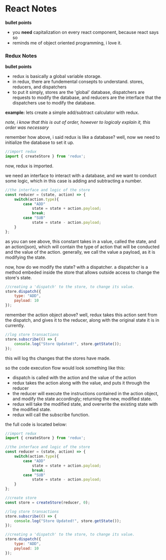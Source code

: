 # React Notes
**bullet points**
* you **need** capitalization on every react component, because react says so
* reminds me of object oriented programming, i love it.

### Redux Notes
**bullet points**
* redux is basically a global variable storage.
* in redux, there are fundemental consepts to understand.  stores, reducers, and dispatchers
* to put it simply, stores are the 'global' database, dispatchers are requests to modify the database, and reducers are the interface that the dispatchers use to modify the database.

**example:**
lets create a simple add/subtract calculator with redux.

*note, i know that this is out of order, however to logicaly explain it, this order was necessary*

remember how above, i said redux is like a database?  well, now we need to initialize the database to set it up.

```js
//import redux
import { createStore } from 'redux';
```
now, redux is imported.  

we need an interface to interact with a database, and we want to conduct some logic, which in this case is adding and subtracting a number.

```js
//the interface and logic of the store
const reducer = (state, action) => {
    switch(action.type){
        case "ADD"
            state = state + action.payload;
            break;
        case "SUB"
            state = state - action.payload;
    }
};
```
as you can see above, this constant takes in a value, called the state, and an action(json), which will contain the type of action that will be conducted and the value of the action.  generally, we call the value a payload, as it is modifying the state.

now, how do we modify the state?  with a dispatcher.  a dispatcher is a method embeded inside the store that allows outside access to change the store's state.

```js
//creating a 'dispatch' to the store, to change its value.
store.dispatch({
    type: "ADD",
    payload: 10
});
```

remember the action object above?  well, redux takes this action sent from the dispatch, and gives it to the reducer, along with the original state it is in currently.

```js
//log store transactions
store.subscribe(() => {
    console.log("Store Updated!", store.getState());
});
```
this will log ths changes that the stores have made.


so the code execution flow would look something like this:

* dispatch is called with the action and the value of the action 
* redux takes the action along with the value, and puts it through the reducer 
* the reducer will execute the instructions contained in the action object, and modify the state accordingly; returning the new, modified state.
* redux will take the modified state, and overwrite the existing state with the modified state.
* redux will call the subscribe function.

the full code is located below:

```js
//import redux
import { createStore } from 'redux';

//the interface and logic of the store
const reducer = (state, action) => {
    switch(action.type){
        case "ADD"
            state = state + action.payload;
            break;
        case "SUB"
            state = state - action.payload;
    }
};

//create store
const store = createStore(reducer, 0);

//log store transactions
store.subscribe(() => {
    console.log("Store Updated!", store.getState());
});

//creating a 'dispatch' to the store, to change its value.
store.dispatch({
    type: "ADD",
    payload: 10
});
```